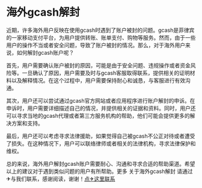 # 海外gcash解封

近期，许多海外用户反映在使用gcash时遇到了账户被封的问题。gcash是菲律宾的一家移动支付平台，为用户提供转账、账单支付、购物等服务。然而，由于一些用户的操作不当或者安全问题，导致了账户被封的情况。那么，对于海外用户来说，如何解封gcash账户呢？

首先，用户需要确认账户被封的原因，可能是由于安全问题、违规操作或者资金风险等。一旦确认了原因，用户需要及时与gcash客服取得联系，提供相关的证明材料以及解释情况。在这个过程中，用户需要保持耐心和诚恳，与客服进行有效沟通。

其次，用户还可以尝试通过gcash官方网站或者应用程序进行账户解封的申诉。在申诉时，用户需要详细描述自己的情况，并提供相关的证据和资料。同时，用户还可以寻求当地的gcash代理或者第三方服务机构的帮助，他们可能会提供更多的解决方案和支持。

最后，用户还可以考虑寻求法律援助，如果觉得自己被gcash不公正对待或者遭受了损失。在这种情况下，用户可以联络律师或者相关的法律机构，寻求法律保护和维权。

总的来说，海外用户解封gcash账户需要耐心、沟通和寻求合适的帮助渠道。希望以上的建议对于遇到类似问题的用户有所帮助。更多 关于海外gcash解封 请通过✈与我们联系，感谢阅读，谢谢！[点✈这里联系](https://sms.k02.cc)